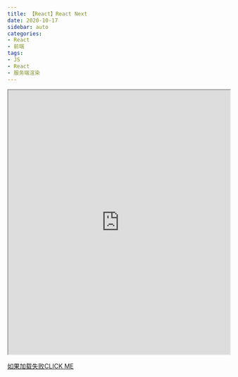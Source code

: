 ```yaml
---
title: 【React】React Next
date: 2020-10-17
sidebar: auto
categories: 
- React
- 前端
tags: 
- JS
- React
- 服务端渲染
---
```


<iframe importance="low" height="600" width="100%;" scrolling="no" title="react lifecycle" src="https://nextjs.frontendx.cn/" loading="lazy" allowtransparency="true" allowfullscreen="true"></iframe>

[如果加载失败CLICK ME](https://nextjs.frontendx.cn/)
